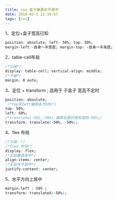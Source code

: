 ```yaml
---
title: css-盒子垂直水平居中
date: 2018-03-5 22:19:57
tags: [css]
---
```


1、定位+盒子宽高已知 

```css
position: absolute; left: 50%; top: 50%; 
margin-left:-自身一半宽度; margin-top: -自身一半高度;
```

2、table-cell布局  

```css
/*父级*/
display: table-cell; vertical-align: middle; 
/*子级*/
margin: 0 auto;
```

3、定位 + transform ; 适用于 子盒子 宽高不定时 

```css
position: absolute;
 /*top和left偏移各为50%*/
top: 50%;
left: 50%; 
/*translate(-50%,-50%) 偏移自身的宽和高的-50%*/
transform: translate(-50%, -50%);
```

4、flex 布局 

```css
/*父级：*/
/*flex 布局*/
display: flex;
/*实现垂直居中*/
align-items: center;
/*实现水平居中*/
justify-content: center;
```

5、水平方向上居中  

```css
margin-left : 50% ;
transform: translateX(-50%);
```

